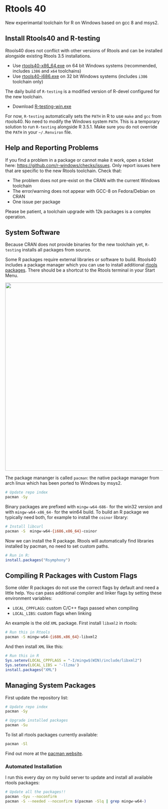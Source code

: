 # Rtools 40

New experimantal toolchain for R on Windows based on gcc 8 and msys2.

## Install Rtools40 and R-testing

Rtools40 does not conflict with other versions of Rtools and can be installed alongside existing Rtools 3.5 installations.

- Use [rtools40-x86_64.exe](rtools40-x86_64.exe) on 64 bit Windows systems (recommended, includes `i386` and `x64` toolchains)
- Use [rtools40-i686.exe](rtools40-i686.exe) on 32 bit Windows systems (includes `i386` toolchain only)

The daily build of `R-testing` is a modified version of R-devel configured for the new toolchain. 

- Download [R-testing-win.exe](R-testing-win.exe)

For now, `R-testing` automatically sets the `PATH` in R to use `make` and `gcc` from rtools40. No need to modify the Windows system `PATH`. This is a temporary solution to run `R-testing` alongside R 3.5.1. Make sure you do not override the `PATH` in your `~/.Renviron` file.

## Help and Reporting Problems

If you find a problem in a package or cannot make it work, open a ticket here: https://github.com/r-windows/checks/issues. Only report issues here that are specific to the new Rtools toolchain. Check that:

 - The problem does not pre-exist on the CRAN with the current Windows toolchain
 - The error/warning does not appear with GCC-8 on Fedora/Debian on CRAN
 - One issue per package

Please be patient, a toolchain upgrade with 12k packages is a complex operation.

## System Software

Because CRAN does not provide binaries for the new toolchain yet, `R-testing` installs all packages from source.

Some R packages require external libraries or software to build. Rtools40 includes a package manager which you can use to install additional [rtools packages](https://github.com/r-windows/rtools-packages). There should be a shortcut to the Rtools terminal in your Start Menu.

<img src="https://i.imgur.com/Ob34TLi.png" width="600">

The package mananger is called `pacman`: the native package manager from arch linux which has been ported to Windows by msys2.

```sh
# Update repo index
pacman -Sy
```

Binary packages are prefixed with `mingw-w64-686-` for the win32 version and with `mingw-w64-x86_64-` for the win64 build. To build an R package we typically need both, for example to install the `coinor` library:

```sh
# Install libcurl
pacman -S  mingw-w64-{i686,x86_64}-coinor
```

Now we can install the R package. Rtools will automatically find libraries installed by pacman, no need to set custom paths.

```r
# Run in R:
install.packages("Rsymphony")
```


## Compiling R Packages with Custom Flags

Some older R packages do not use the correct flags by default and need a little help. You can pass additional compiler and linker flags by setting these environment variables:

 - `LOCAL_CPPFLAGS`: custom C/C++ flags passed when compiling
 - `LOCAL_LIBS`: custom flags when linking

An example is the old `XML` package. First install `libxml2` in rtools:

```sh
# Run this in Rtools
pacman -S mingw-w64-{i686,x86_64}-libxml2
```

And then install `XML` like this:


```r
# Run this in R
Sys.setenv(LOCAL_CPPFLAGS = "-I/mingw$(WIN)/include/libxml2")
Sys.setenv(LOCAL_LIBS = '-llzma')
install.packages("XML")
```

## Managing System Packages

First update the repository list:

```sh
# Update repo index
pacman -Sy

# Upgrade installed packages
pacman -Su
```

To list all rtools packages currently available:

```sh
pacman -Sl
```

Find out more at the [pacman website](https://wiki.archlinux.org/index.php/pacman).


### Automated Installation

I run this every day on my build server to update and install all available rtools packages:

```sh
# Update all the packages!!
pacman -Syu --noconfirm
pacman -S --needed --noconfirm $(pacman -Slq | grep mingw-w64-)
```


